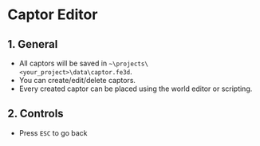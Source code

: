 # Captor Editor

## 1. General

- All captors will be saved in `~\projects\<your_project>\data\captor.fe3d`.
- You can create/edit/delete captors.
- Every created captor can be placed using the world editor or scripting.

## 2. Controls

- Press `ESC` to go back
